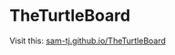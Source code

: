 # TheTurtleBoard

Visit this: [sam-tj.github.io/TheTurtleBoard](https://sam-tj.github.io/TheTurtleBoard/)
